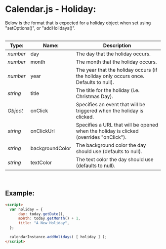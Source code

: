 # Calendar.js - Holiday:

Below is the format that is expected for a holiday object when set using "setOptions()", or "addHolidays()".
<br>
<br>


| Type: | Name: | Description |
| --- | --- | --- |
| *number* | day | The day that the holiday occurs. |
| *number* | month | The month that the holiday occurs. |
| *number* | year | The year that the holiday occurs (if the holiday only occurs once. Defaults to null). |
| *string* | title | The title for the holiday (i.e. Christmas Day). |
| *Object* | onClick | Specifies an event that will be triggered when the holiday is clicked. |
| *string* | onClickUrl | Specifies a URL that will be opened when the holiday is clicked (overrides "onClick"). |
| *string* | backgroundColor | The background color the day should use (defaults to null). |
| *string* | textColor | The text color the day should use (defaults to null). |

<br>


## Example:

```markdown
<script> 
  var holiday = {
      day: today.getDate(),
      month: today.getMonth() + 1,
      title: "A New Holiday",
  };
  
  calendarInstance.addHolidays( [ holiday ] );
</script>
```